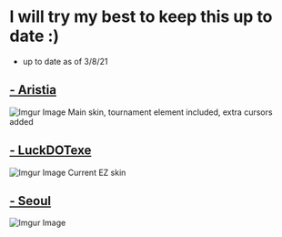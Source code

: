 # I will try my best to keep this up to date :)
- up to date as of 3/8/21
## [- Aristia](https://drive.google.com/file/d/1o-t2dyczWvJL-7htr_LAyufsKTvdKtXv/view?usp=sharing)
![Imgur Image](https://imgur.com/7p17god.jpg) Main skin, tournament element included, extra cursors added

## [- LuckDOTexe](https://drive.google.com/file/d/1ICbKn-ibr-iitjRi23nKY-alcZGPvgyp/view?usp=sharing) 
![Imgur Image](https://imgur.com/9B07D93.jpg) Current EZ skin

## [- Seoul](https://drive.google.com/file/d/1WeHfyiW7L2zD2Ap3pwUlRH95XDuniHd4/view?usp=sharing) 
![Imgur Image](https://imgur.com/xxLqrRy.jpg) 


